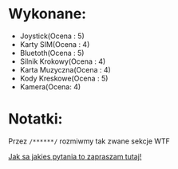 # Wykonane:
* Joystick(Ocena : 5)
* Karty SIM(Ocena : 4)
* Bluetoth(Ocena : 5)
* Silnik Krokowy(Ocena : 4)
* Karta Muzyczna(Ocena : 4)
* Kody Kreskowe(Ocena : 5)
* Kamera(Ocena: 4)

# Notatki:

Przez `/******/` rozmiwmy tak zwane sekcje WTF

[Jak sa jakies pytania to zapraszam tutaj!](https://www.facebook.com/profile.php?id=100000919813090)